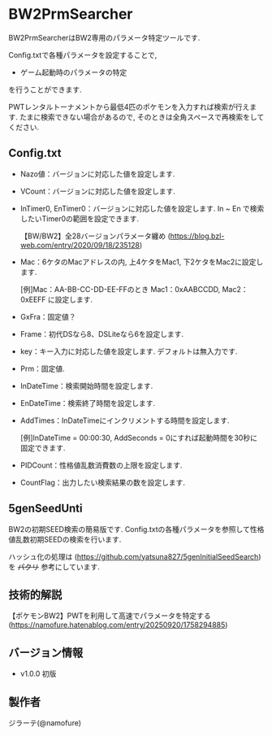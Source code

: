 # BW2PrmSearcher
BW2PrmSearcherはBW2専用のパラメータ特定ツールです.

Config.txtで各種パラメータを設定することで,
 - ゲーム起動時のパラメータの特定

を行うことができます.

PWTレンタルトーナメントから最低4匹のポケモンを入力すれば検索が行えます.
たまに検索できない場合があるので, そのときは全角スペースで再検索をしてください.

## Config.txt
 - Nazo値：バージョンに対応した値を設定します.
 - VCount：バージョンに対応した値を設定します.
 - InTimer0, EnTimer0：バージョンに対応した値を設定します. In ~ En で検索したいTimer0の範囲を設定できます.

    【BW/BW2】全28バージョンパラメータ纏め (https://blog.bzl-web.com/entry/2020/09/18/235128)
 - Mac：6ケタのMacアドレスの内, 上4ケタをMac1, 下2ケタをMac2に設定します.

    [例]Mac：AA-BB-CC-DD-EE-FFのとき  Mac1：0xAABCCDD, Mac2：0xEEFF に設定します.
 - GxFra：固定値？
 - Frame：初代DSなら8、DSLiteなら6を設定します.
 - key：キー入力に対応した値を設定します. デフォルトは無入力です.
 - Prm：固定値.

 - InDateTime：検索開始時間を設定します.
 - EnDateTime：検索終了時間を設定します.
 - AddTimes：InDateTimeにインクリメントする時間を設定します.

   [例]InDateTime = 00:00:30, AddSeconds = 0にすれば起動時間を30秒に固定できます.
 - PIDCount：性格値乱数消費数の上限を設定します.
 - CountFlag：出力したい検索結果の数を設定します.

## 5genSeedUnti
BW2の初期SEED検索の簡易版です. 
Config.txtの各種パラメータを参照して性格値乱数初期SEEDの検索を行います.

ハッシュ化の処理は (https://github.com/yatsuna827/5genInitialSeedSearch) を ~~パクリ~~ 参考にしています.

## 技術的解説
【ポケモンBW2】PWTを利用して高速でパラメータを特定する
(https://namofure.hatenablog.com/entry/20250920/1758294885)

## バージョン情報
 - v1.0.0 初版

## 製作者
ジラーテ(@namofure)
